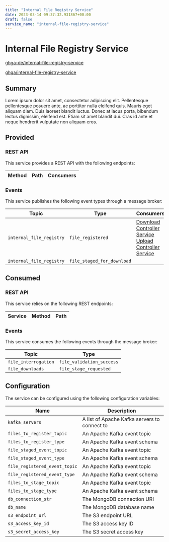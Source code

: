 ```yaml
---
title: "Internal File Registry Service"
date: 2023-03-14 09:37:32.931867+00:00
draft: false
service_name: "internal-file-registry-service"
---
```



# Internal File Registry Service

[ghga-de/internal-file-registry-service](https://github.com/ghga-de/internal-file-registry-service)

[ghga/internal-file-registry-service](https://hub.docker.com/r/ghga/internal-file-registry-service)

## Summary

Lorem ipsum dolor sit amet, consectetur adipiscing elit. Pellentesque
pellentesque posuere ante, ac porttitor nulla eleifend quis. Mauris eget
aliquam diam. Duis laoreet blandit luctus. Donec at lacus porta, bibendum
lectus dignissim, eleifend est. Etiam sit amet blandit dui. Cras id ante et
neque hendrerit vulputate non aliquam eros.


## Provided

### REST API

This service provides a REST API with the following endpoints:

| Method | Path | Consumers |
| --- | --- | --- |


### Events

This service publishes the following event types through a message broker:

| Topic | Type | Consumers |
| --- | --- | --- |
| `internal_file_registry` | `file_registered` |  [Download Controller Service](../dcs)<br> [Upload Controller Service](../ucs)<br> |
| `internal_file_registry` | `file_staged_for_download` |  |


## Consumed

### REST API

This service relies on the following REST endpoints:

| Service | Method | Path |
| --- | --- | --- |


### Events

This service consumes the following events through the message broker:

| Topic | Type |
| --- | --- |
| `file_interrogation` | `file_validation_success` |
| `file_downloads` | `file_stage_requested` |



## Configuration

The service can be configured using the following configuration variables:

| Name | Description |
| --- | --- |
| `kafka_servers` | A list of Apache Kafka servers to connect to |
| `files_to_register_topic` | An Apache Kafka event topic |
| `files_to_register_type` | An Apache Kafka event schema |
| `file_staged_event_topic` | An Apache Kafka event topic |
| `file_staged_event_type` | An Apache Kafka event schema |
| `file_registered_event_topic` | An Apache Kafka event topic |
| `file_registered_event_type` | An Apache Kafka event schema |
| `files_to_stage_topic` | An Apache Kafka event topic |
| `files_to_stage_type` | An Apache Kafka event schema |
| `db_connection_str` | The MongoDB connection URI |
| `db_name` | The MongoDB database name |
| `s3_endpoint_url` | The S3 endpoint URL |
| `s3_access_key_id` | The S3 access key ID |
| `s3_secret_access_key` | The S3 secret access key |
